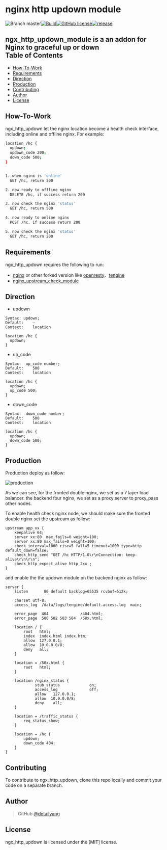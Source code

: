# nginx http updown module
![Branch master](https://img.shields.io/badge/branch-master-brightgreen.svg?style=flat-square)[![Build](https://api.travis-ci.org/detailyang/ngx_http_updown.svg)](https://travis-ci.org/detailyang/ngx_http_updown)[![GitHub license](https://img.shields.io/badge/license-MIT-blue.svg)](https://raw.githubusercontent.com/detailyang/ngx_http_updown/master/LICENSE)[![release](https://img.shields.io/github/release/detailyang/ngx_http_updown.svg)](https://github.com/detailyang/ngx_http_updown/releases)

ngx_http_updown_module is a an addon for Nginx to graceful up or down    
Table of Contents
-----------------
* [How-To-Work](#how-to-work)
* [Requirements](#requirements)
* [Direction](#direction)
* [Production](#production)
* [Contributing](#contributing)
* [Author](#author)
* [License](#license)


How-To-Work
----------------

ngx_http_updown let the nginx location become a health check interface, including online and offline nginx.
For example:

```bash
location /hc {
  updown;
  updown_code 200;
  down_code 500;
}


1. when nginx is 'online'
  GET /hc, return 200

2. now ready to offline nginx
  DELETE /hc, if success return 200

3. now check the nginx 'status'
  GET /hc, return 500

4. now ready to online nginx
  POST /hc, if success return 200

5. now check the nginx 'status'
  GET /hc, return 200
```

Requirements
------------

ngx_http_updown requires the following to run:

 * [nginx](http://nginx.org/) or other forked version like [openresty](http://openresty.org/)、[tengine](http://tengine.taobao.org/)
 * [nginx_upstream_check_module](https://github.com/yaoweibin/nginx_upstream_check_module)


Direction
------------
* updown

```
Syntax:	updown;
Default:	—
Context:	location

location /hc {
  updown;
}
```

* up_code

```
Syntax:	 up_code number;
Default:	500
Context:	location

location /hc {
  updown;
  up_code 500;
}
```

* down_code

```
Syntax:	 down_code number;
Default:	500
Context:	location

location /hc {
  updown;
  down_code 500;
}
```

Production
----------
Production deploy as follow:

![production](https://rawgit.com/detailyang/ngx_http_updown/master/docs/deploy.jpg)

As we can see, for the fronted double nginx, we set as a 7 layer load balancer. the backend four nginx, we set as a proxy server to proxy_pass other nodes.

To enable health check nginx node, we should make sure the fronted double nginx set the upstream as follow:

```
upstream app_xx {
    keepalive 64;
    server xx:80  max_fails=0 weight=100;
    server xx:80 max_fails=0 weight=100;
    check interval=1000 rise=5 fall=5 timeout=1000 type=http default_down=false;
    check_http_send "GET /hc HTTP/1.0\r\nConnection: keep-alive\r\n\r\n";
    check_http_expect_alive http_2xx ;
}
```

and enable the the updown module on the backend nginx as follow:

```
server {
    listen       80 default backlog=65535 rcvbuf=512k;

    charset utf-8;
    access_log  /data/logs/tengine/default.access.log  main;

    error_page  404              /404.html;
    error_page  500 502 503 504  /50x.html;

    location / {
        root   html;
        index  index.html index.htm;
        allow  127.0.0.1;
        allow  10.0.0.0/8;
        deny   all;
    }

    location = /50x.html {
        root   html;
    }

    location /nginx_status {
             stub_status             on;
             access_log              off;
             allow   127.0.0.1;
             allow  10.0.0.0/8;
             deny    all;
    }

    location = /traffic_status {
        req_status_show;
    }

    location = /hc {
        updown;
        down_code 404;
    }
}
```

Contributing
------------

To contribute to ngx_http_updown, clone this repo locally and commit your code on a separate branch.


Author
------

> GitHub [@detailyang](https://github.com/detailyang)


License
-------
ngx_http_updown is licensed under the [MIT] license.
